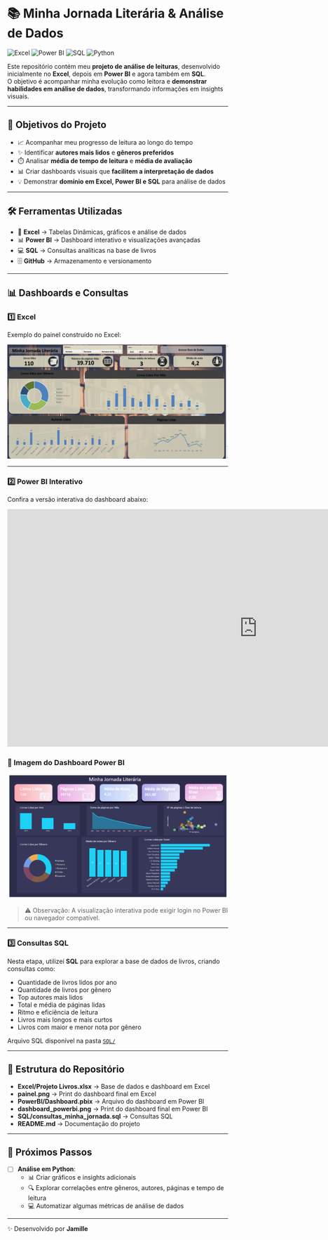 # 📚 Minha Jornada Literária & Análise de Dados

![Excel](https://img.shields.io/badge/Excel-217346?style=for-the-badge&logo=microsoft-excel&logoColor=white)
![Power BI](https://img.shields.io/badge/Power%20BI-F2C811?style=for-the-badge&logo=power-bi&logoColor=black)
![SQL](https://img.shields.io/badge/SQL-4479A1?style=for-the-badge&logo=sql&logoColor=white)
![Python](https://img.shields.io/badge/Python-3776AB?style=for-the-badge&logo=python&logoColor=white)


Este repositório contém meu **projeto de análise de leituras**, desenvolvido inicialmente no **Excel**, depois em **Power BI** e agora também em **SQL**.  
O objetivo é acompanhar minha evolução como leitora e **demonstrar habilidades em análise de dados**, transformando informações em insights visuais.

---

## 🎯 Objetivos do Projeto
- 📈 Acompanhar meu progresso de leitura ao longo do tempo  
- ✨ Identificar **autores mais lidos** e **gêneros preferidos**  
- ⏱️ Analisar **média de tempo de leitura** e **média de avaliação**  
- 📊 Criar dashboards visuais que **facilitem a interpretação de dados**  
- 💡 Demonstrar **domínio em Excel, Power BI e SQL** para análise de dados  

---

## 🛠️ Ferramentas Utilizadas
- 📝 **Excel** → Tabelas Dinâmicas, gráficos e análise de dados  
- 📊 **Power BI** → Dashboard interativo e visualizações avançadas  
- 💻 **SQL** → Consultas analíticas na base de livros  
- 🗄️ **GitHub** → Armazenamento e versionamento  

---

## 📊 Dashboards e Consultas

### 1️⃣ Excel
Exemplo do painel construído no Excel:  

![Dashboard Excel](painel.png.png)  

---

### 2️⃣ Power BI Interativo
Confira a versão interativa do dashboard abaixo:  

<iframe title="basededados" width="1140" height="541.25" src="https://app.powerbi.com/reportEmbed?reportId=e304338d-f70e-4b5f-97c7-b0b28c2d6641&autoAuth=true&embeddedDemo=true" frameborder="0" allowFullScreen="true"></iframe>

### 📸 Imagem do Dashboard Power BI
![Dashboard Power BI](bidasbhboard.png)  

> ⚠️ Observação: A visualização interativa pode exigir login no Power BI ou navegador compatível.

---

### 3️⃣ Consultas SQL
Nesta etapa, utilizei **SQL** para explorar a base de dados de livros, criando consultas como:  
- Quantidade de livros lidos por ano  
- Quantidade de livros por gênero  
- Top autores mais lidos  
- Total e média de páginas lidas  
- Ritmo e eficiência de leitura  
- Livros mais longos e mais curtos  
- Livros com maior e menor nota por gênero  

Arquivo SQL disponível na pasta [`SQL/`](SQL/Jornada_literaria.sql)

---

## 📂 Estrutura do Repositório
- **Excel/Projeto Livros.xlsx** → Base de dados e dashboard em Excel  
- **painel.png** → Print do dashboard final em Excel  
- **PowerBI/Dashboard.pbix** → Arquivo do dashboard em Power BI  
- **dashboard_powerbi.png** → Print do dashboard final em Power BI  
- **SQL/consultas_minha_jornada.sql** → Consultas SQL  
- **README.md** → Documentação do projeto  

---

## 🚀 Próximos Passos
- [ ] **Análise em Python**:  
  - 📊 Criar gráficos e insights adicionais  
  - 🔍 Explorar correlações entre gêneros, autores, páginas e tempo de leitura  
  - 💻 Automatizar algumas métricas de análise de dados  

---

✨ Desenvolvido por **Jamille**
